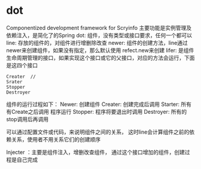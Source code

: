 # dot
Componentized development framework for Scryinfo
主要功能是实例管理及依赖注入，是简化了的Spring
dot: 组件，没有类型或接口要求，任何一个都可以
line: 存放的组件的，对组件进行增删除改查
newer: 组件的创建方法，line通过newer来创建组件，如果没有指定，那么默认使用 refect.new来创建
lifer: 是组件生命周期管理的接口，如果实现这个接口或它的父接口，对应的方法会运行，下面是这四个接口
```
Creater  // 
Srater
Stopper
Destroyer
```
组件的运行过程如下：
Newer:  创建组件
Creater: 创建完成后调用
Starter: 所有有Create之后调用
程序运行
Stopper: 程序将要退出时调用
Destroyer: 所有的stop调用后再调用

可以通过配置文件或代码，来说明组件之间的关系， 这时line会计算组件之前的依赖关系，使用者不用关系它们的创建顺序

Injecter ：主要是组件注入，增删改查组件， 通过这个接口增加的组件，创建过程是自己完成

